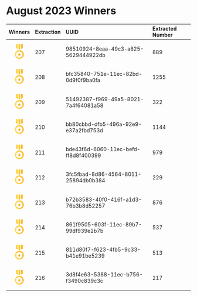 # August 2023 Winners

|                                       Winners                                        | Extraction | UUID                                 | Extracted Number |
| :----------------------------------------------------------------------------------: | :--------- | :----------------------------------- | :--------------- |
| <img src="../prize.svg" style="height: 40px; margin-top: 10px; margin-bottom: 10px"> |  207       | 98510924-8eaa-49c3-a825-5629444922db |     889         |
| <img src="../prize.svg" style="height: 40px; margin-top: 10px; margin-bottom: 10px"> |   208      | bfc35840-751e-11ec-82bd-0d9f0f9ba0fa |        1255        |
| <img src="../prize.svg" style="height: 40px; margin-top: 10px; margin-bottom: 10px"> |  209       | 51492387-f969-49a5-8021-7a4f64081a58 |            322  |
| <img src="../prize.svg" style="height: 40px; margin-top: 10px; margin-bottom: 10px"> |     210    | bb80cbbd-dfb5-496a-92e9-e37a2fbd753d |   1144           |
| <img src="../prize.svg" style="height: 40px; margin-top: 10px; margin-bottom: 10px"> |    211     | bde43f6d-6060-11ec-befd-ff8d8f400399 |    979          |
| <img src="../prize.svg" style="height: 40px; margin-top: 10px; margin-bottom: 10px"> |    212     |  3fc5fbad-8d86-4564-8011-25894db0b384 |     229          |
| <img src="../prize.svg" style="height: 40px; margin-top: 10px; margin-bottom: 10px"> |      213   | b72b3583-40f0-416f-a1d3-76b3b8d52257 |     876         |
| <img src="../prize.svg" style="height: 40px; margin-top: 10px; margin-bottom: 10px"> |       214  | 861f9505-603f-11ec-89b7-99df939e2b7b |    537          |
| <img src="../prize.svg" style="height: 40px; margin-top: 10px; margin-bottom: 10px"> |        215 | 811d80f7-f623-4fb5-9c33-b41e91be5239 |    513           |
| <img src="../prize.svg" style="height: 40px; margin-top: 10px; margin-bottom: 10px"> |        216 |  3d8f4e63-5388-11ec-b756-f3490c839c3c |     217         |


